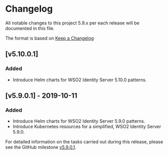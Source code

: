 # Changelog
All notable changes to this project 5.9.x per each release will be documented in this file.

The format is based on [Keep a Changelog](https://keepachangelog.com/en/1.0.0/)

## [v5.10.0.1]

### Added
- Introduce Helm charts for WSO2 Identity Server 5.10.0 patterns.

## [v5.9.0.1] - 2019-10-11

### Added
- Introduce Helm charts for WSO2 Identity Server 5.9.0 patterns.
- Introduce Kubernetes resources for a simplified, WSO2 Identity Server 5.9.0.

For detailed information on the tasks carried out during this release, please see the GitHub milestone
[v5.9.0.1](https://github.com/wso2/kubernetes-is/milestone/5).
